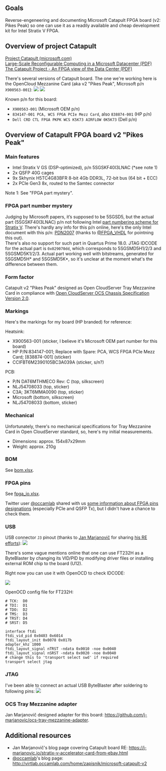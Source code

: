 ## Goals

Reverse-engeneering and documenting Microsoft Catapult FPGA board (v2: Pikes Peak) so one can use it as a readily available and cheap development kit for Intel Stratix V FPGA.

## Overview of project Catapult

[Project Catapult (microsoft.com)](https://www.microsoft.com/en-us/research/project/project-catapult/)  
[Large-Scale Reconfigurable Computing in a Microsoft Datacenter (PDF)](https://www.microsoft.com/en-us/research/uploads/prod/2014/06/HC26.12.520-Recon-Fabric-Pulnam-Microsoft-Catapult.pdf)  
[The Catapult Project - An FPGA view of the Data Center (PDF)](http://www.prime-project.org/wp-content/uploads/sites/206/2018/02/Talk-7-Dan-Fay-The-Catapult-Project-%E2%80%93-An-FPGA-view-of-the-Data-Center.pdf)  

There's several versions of Catapult board. The one we're working here is the OpenCloud Mezzanine Card (aka v2 "Pikes Peak", Microsoft p/n `X900563-001`):
![](/docs/pics/board_top.jpeg)
![](/docs/pics/board_bottom.jpeg)

Known p/n for this board:
- `X900563-001` (Microsoft OEM p/n)
- `834147-001 PCA, WCS FPGA PCIe Mezz Card`, also `838874-001` (HP p/n)
- `Dell CRD CTL FPGA PKPK WCS K5K73 AIRFLOW 0K5K73` (Dell p/n)


## Overview of Catapult FPGA board v2 "Pikes Peak"

### Main features

- Intel Stratix V GS (DSP-optimized), p/n 5SGSKF40I3LNAC (*see note 1)
- 2x QSFP 40G cages
- 9x Skhynix H5TC4G83BFR 8-bit 4Gb DDR3L, 72-bit bus (64 bit + ECC)
- 2x PCIe Gen3 8x, routed to the Samtec connector

Note 1: See "FPGA part mystery".

### FPGA part number mystery

Judging by Microsoft papers, it’s supposed to be 5SGSD5, but the actual part (5SGSKF40I3LNAC) p/n not following Intel [part numbering scheme for Stratix V](https://www.intel.com/content/www/us/en/programmable/documentation/sam1403476018909.html#sam1403476002556). There's hardly any info for this p/n online, here's the only Intel document with this p/n: [PDN2007](https://www.intel.com/content/dam/www/programmable/us/en/pdfs/literature/pcn/pdn2007.pdf) (thanks to [@FPGA_VHDL](https://twitter.com/FPGA_VHDL) for pointning this out).  
There's also no support for such part in Quartus Prime 18.0. JTAG IDCODE for the actual part is `0x029070dd`, which corresponds to 5SGSMD5H1/2/3 and 5SGSMD5K1/2/3. Actual part working well with bitstreams, generated for 5SGSMD5H* and 5SGSMD5K*, so it's unclear at the moment what's the difference between them.

### Form factor

Catapult v2 "Pikes Peak" designed as Open CloudServer Tray Mezzanine Card in compliance with [Open CloudServer OCS Chassis Specification Version 2.0](https://www.opencompute.org/documents/microsoft-ocs-v2-chassis).

### Markings
Here's the markings for my board (HP branded) for reference:

Heatsink:
- X900563-001 (sticker, I believe it's Microsoft OEM part number for this board)
- HP P/N:834147-001; Replace with Spare: PCA, WCS FPGA PCIe Mezz Card; [838874-001] (sticker)
- CCIFBT6M2390105BC3A039A (sticker, s/n?) 

PCB:
- P/N DAT6MTHMECO Rev: C (top, silkscreen)
- NLJ54708033 (top, sticker)
- C3A; 3KT6MMA0090 (top, sticker)
- Microsoft (bottom, silkscreen)
- NLJ54708033 (bottom, sticker)

### Mechanical

Unfortunately, there's no mechanical specifications for Tray Mezzanine Card in Open CloudServer standard, so, here's my initial measurements.  
- Dimensions: approx. 154x87x29mm  
- Weight: approx. 210g  

### BOM

See [bom.xlsx](/docs/bom.xlsx).

### FPGA pins

See [fpga_io.xlsx](/docs/fpga_io.xlsx).

Twitter user [@occamlab](https://twitter.com/occamlab) shared with us [some information about FPGA pins designations](http://virtlab.occamlab.com/home/zapisnik/microsoft-catapult-v2) (especially PCIe and QSFP Tx), but I didn't have a chance to check them.

### USB

USB connector `J3` pinout (thanks to [Jan Marjanovič](https://twitter.com/janmarjanovic) for sharing [his RE efforts](https://j-marjanovic.io/stratix-v-accelerator-card-from-ebay.html)):
![](/docs/pics/usb.png)

There's some vague mentions online that one can use FT232H as a ByteBlaster by changing its VID/PID by modifying driver files or installing external ROM chip to the board (U12).

Right now you can use it with OpenOCD to check IDCODE:

![](/docs/pics/openocd.png)

OpenOCD config file for FT232H:
```
# TCK:  D0
# TDI:  D1
# TDO:  D2
# TMS:  D3
# TRST: D4
# SRST: D5

interface ftdi
ftdi_vid_pid 0x0403 0x6014
ftdi_layout_init 0x0078 0x017b
adapter_khz 1000
ftdi_layout_signal nTRST -ndata 0x0010 -noe 0x0040
ftdi_layout_signal nSRST -ndata 0x0020 -noe 0x0040
# change this to 'transport select swd' if required
transport select jtag
```

### JTAG

I've been able to connect an actual USB ByteBlaster after soldering to following pins:
![](/docs/pics/jtag_points.png)

### OCS Tray Mezzanine adapter

Jan Marjanovič designed adapter for this board: https://github.com/j-marjanovic/ocs-tray-mezzanine-adapter.

## Additional resources

- Jan Marjanovič's blog page covering Catapult board RE: https://j-marjanovic.io/stratix-v-accelerator-card-from-ebay.html  
- [@occamlab](https://twitter.com/occamlab)'s blog page: http://virtlab.occamlab.com/home/zapisnik/microsoft-catapult-v2
